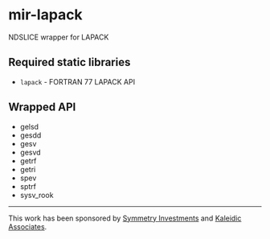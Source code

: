 # mir-lapack
NDSLICE wrapper for LAPACK

## Required static libraries
 - `lapack` - FORTRAN 77 LAPACK API

## Wrapped API

 - gelsd
 - gesdd
 - gesv
 - gesvd
 - getrf
 - getri
 - spev
 - sptrf
 - sysv_rook

---------------

This work has been sponsored by [Symmetry Investments](http://symmetryinvestments.com) and [Kaleidic Associates](https://github.com/kaleidicassociates).

